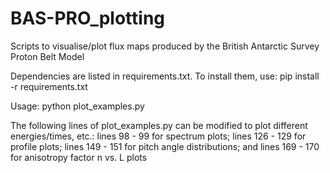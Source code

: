 # BAS-PRO_plotting
Scripts to visualise/plot flux maps produced by the British Antarctic Survey Proton Belt Model

Dependencies are listed in requirements.txt. To install them, use: pip install -r requirements.txt

Usage: python plot_examples.py


The following lines of plot_examples.py can be modified to plot different energies/times, etc.: lines 98 - 99 for spectrum plots; lines 126 - 129 for profile plots; lines 149 - 151 for pitch angle distributions; and lines 169 - 170 for anisotropy factor n vs. L plots